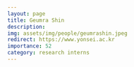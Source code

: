 ```yaml
---
layout: page
title: Geumra Shin
description:
img: assets/img/people/geumrashin.jpeg
redirect: https://www.yonsei.ac.kr
importance: 52
category: research interns
---
```


